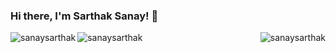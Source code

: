 ### Hi there, I'm Sarthak Sanay! 👋


<p><img align="left" src="https://github-readme-stats.vercel.app/api?username=sanaysarthak&show_icons=true&locale=en&theme=dracula" alt="sanaysarthak" /></p>

<p><img align="right" src="https://github-readme-streak-stats.herokuapp.com/?user=sanaysarthak&theme=dracula" alt="sanaysarthak" /></p>



<p>&nbsp;  <img align="left" src="https://github-readme-stats.vercel.app/api/top-langs?username=sanaysarthak&show_icons=true&locale=en&layout=compact&theme=dracula" alt="sanaysarthak" /></p>

<!--
**sanaysarthak/sanaysarthak** is a ✨ _special_ ✨ repository because its `README.md` (this file) appears on your GitHub profile.

Here are some ideas to get you started:

- 🔭 I’m currently working on ...
- 🌱 I’m currently learning ...
- 👯 I’m looking to collaborate on ...
- 🤔 I’m looking for help with ...
- 💬 Ask me about ...
- 📫 How to reach me: ...
- 😄 Pronouns: ...
- ⚡ Fun fact: ...
-->
